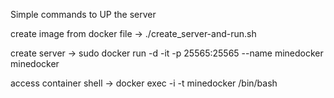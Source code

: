 Simple commands to UP the server

create image from docker file -> ./create_server-and-run.sh

create server -> sudo docker run -d -it -p 25565:25565 --name minedocker minedocker

access container shell -> docker exec -i -t minedocker /bin/bash

  


